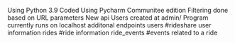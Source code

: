Using Python 3.9
Coded Using Pycharm Communitee edition
Filtering done based on URL parameters
New api Users created at admin/
Program currently runs on localhost
additonal endpoints
  users   #rideshare user information
  rides   #ride information
  ride_events    #events related to a ride
